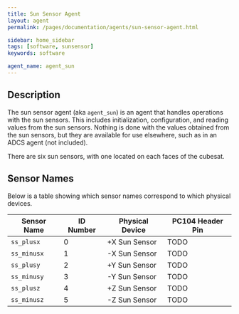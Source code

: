 ```yaml
---
title: Sun Sensor Agent
layout: agent
permalink: /pages/documentation/agents/sun-sensor-agent.html

sidebar: home_sidebar
tags: [software, sunsensor]
keywords: software

agent_name: agent_sun
---
```



## Description
The sun sensor agent (aka `agent_sun`) is an agent that handles operations with the sun sensors. This includes initialization, configuration, and reading values from the sun sensors. Nothing is done with the values obtained from the sun sensors, but they are available for use elsewhere, such as in an ADCS agent (not included).

There are six sun sensors, with one located on each faces of the cubesat.

## Sensor Names
Below is a table showing which sensor names correspond to which physical devices.

| Sensor Name    | ID Number | Physical Device | PC104 Header Pin |
| -------------- | --------- | --------------- | ---------------- |
| `ss_plusx`     |     0     | +X Sun Sensor   |       TODO       |
| `ss_minusx`    |     1     | -X Sun Sensor   |       TODO       |
| `ss_plusy`     |     2     | +Y Sun Sensor   |       TODO       |
| `ss_minusy`    |     3     | -Y Sun Sensor   |       TODO       |
| `ss_plusz`     |     4     | +Z Sun Sensor   |       TODO       |
| `ss_minusz`    |     5     | -Z Sun Sensor   |       TODO       |